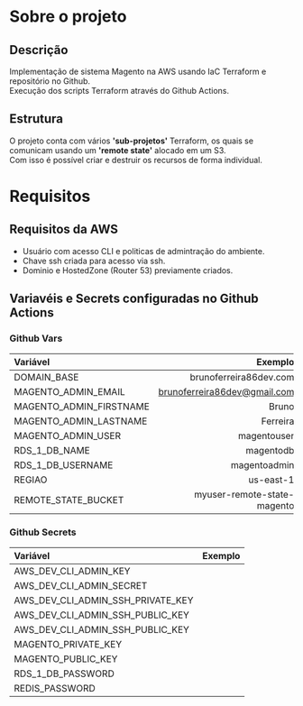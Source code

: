 # Sobre o projeto
## Descrição
Implementação de sistema Magento na AWS usando IaC Terraform e repositório no 
Github.<br>
Execução dos scripts Terraform através do Github Actions.

## Estrutura
O projeto conta com vários **'sub-projetos'** Terraform, os quais se comunicam 
usando um **'remote state'** alocado em um S3.<br>
Com isso é possível criar e destruir os recursos de forma individual.

# Requisitos

## Requisitos da AWS
  - Usuário com acesso CLI e politicas de admintração do ambiente. 
  - Chave ssh criada para acesso via ssh.
  - Dominio e HostedZone (Router 53) previamente criados.

## Variavéis e Secrets configuradas no Github Actions
### Github Vars
| Variável                        | Exemplo                           |
| :---                            |                              ---: |
| DOMAIN_BASE                     | brunoferreira86dev.com            |
| MAGENTO_ADMIN_EMAIL             | brunoferreira86dev@gmail.com      |
| MAGENTO_ADMIN_FIRSTNAME         | Bruno                             |
| MAGENTO_ADMIN_LASTNAME          | Ferreira                          |
| MAGENTO_ADMIN_USER              | magentouser                       |
| RDS_1_DB_NAME                   | magentodb                         |
| RDS_1_DB_USERNAME               | magentoadmin                      |
| REGIAO                          | us-east-1                         |
| REMOTE_STATE_BUCKET             | myuser-remote-state-magento       |

### Github Secrets
| Variável                                | Exemplo                           |
| :---                                    |                              ---: |
| AWS_DEV_CLI_ADMIN_KEY                   |                                   |
| AWS_DEV_CLI_ADMIN_SECRET                |                                   |
| AWS_DEV_CLI_ADMIN_SSH_PRIVATE_KEY       |                                   |
| AWS_DEV_CLI_ADMIN_SSH_PUBLIC_KEY        |                                   |
| AWS_DEV_CLI_ADMIN_SSH_PUBLIC_KEY        |                                   |
| MAGENTO_PRIVATE_KEY                     |                                   |
| MAGENTO_PUBLIC_KEY                      |                                   |
| RDS_1_DB_PASSWORD                       |                                   |
| REDIS_PASSWORD                          |                                   |
